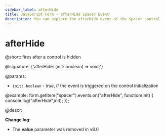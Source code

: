 ```yaml
---
sidebar_label: afterHide
title: JavaScript Form - afterHide Spacer Event 
description: You can explore the afterHide event of the Spacer control of Form in the documentation of the DHTMLX JavaScript UI library. Browse developer guides and API reference, try out code examples and live demos, and download a free 30-day evaluation version of DHTMLX Suite.
---
```


# afterHide

@short: fires after a control is hidden

@signature: {'afterHide: (init: boolean) => void;'}

@params:
- `init: boolean` - *true*, if the event is triggered on the control initialization

@example:
form.getItem("spacer").events.on("afterHide", function(init) {
    console.log("afterHide",init);
});

@descr:

**Change log:**
- The **value** parameter was removed in v8.0
